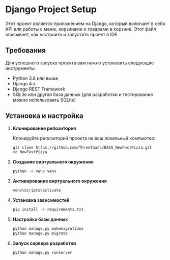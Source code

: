 # Django Project Setup

Этот проект является приложением на Django, который включает в себя API для работы с меню, корзинами и товарами в корзине. Этот файл описывает, как настроить и запустить проект в IDE.

## Требования

Для успешного запуска проекта вам нужно установить следующие инструменты:

- Python 3.8 или выше
- Django 4.x
- Django REST Framework
- SQLite или другая база данных (для разработки и тестирования можно использовать SQLite)

## Установка и настройка

1. **Клонирование репозитория**

   Клонируйте репозиторий проекта на ваш локальный компьютер:

   ```bash
   git clone https://github.com/ThreeToads/DASS_NewFastPizza.git
   cd NewFastPizza
2. **Создание виртуального окружения**
   ```bash
   python -m venv venv

3. **Активирование виртуального окружения**
   ```bash
   venv\Scripts\activate
4. **Установка зависимостей**
   ```bash
   pip install -r requirements.txt
5. **Настройка базы данных**
   ```bash
   python manage.py makemigrations
   python manage.py migrate
6. **Запуск сервера разработки**
   ```bash
   python manage.py runserver

 

   
